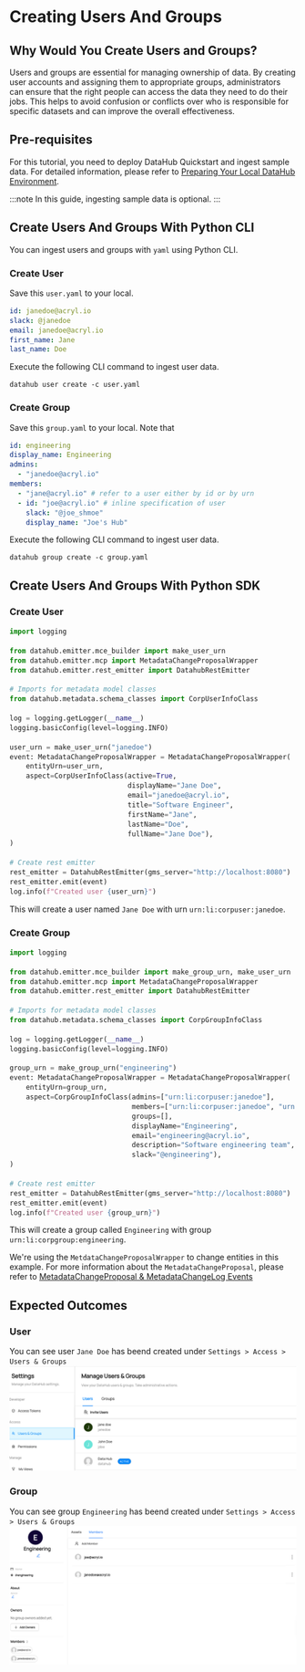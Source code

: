 # Creating Users And Groups

## Why Would You Create Users and Groups?
Users and groups are essential for managing ownership of data. 
By creating user accounts and assigning them to appropriate groups, administrators can ensure that the right people can access the data they need to do their jobs. 
This helps to avoid confusion or conflicts over who is responsible for specific datasets and can improve the overall effectiveness. 

## Pre-requisites
For this tutorial, you need to deploy DataHub Quickstart and ingest sample data. 
For detailed information, please refer to [Preparing Your Local DataHub Environment](/docs/tools/tutorials/references/prepare-datahub.md).

:::note
In this guide, ingesting sample data is optional.
:::

## Create Users And Groups With Python CLI

You can ingest users and groups with `yaml` using Python CLI. 

### Create User

Save this `user.yaml` to your local. 

```yaml
id: janedoe@acryl.io
slack: @janedoe
email: janedoe@acryl.io
first_name: Jane
last_name: Doe
```

Execute the following CLI command to ingest user data. 

```
datahub user create -c user.yaml
```

### Create Group

Save this `group.yaml` to your local. Note that 

```yaml
id: engineering
display_name: Engineering
admins:
  - "janedoe@acryl.io"
members:
  - "jane@acryl.io" # refer to a user either by id or by urn
  - id: "joe@acryl.io" # inline specification of user
    slack: "@joe_shmoe"
    display_name: "Joe's Hub"
```

Execute the following CLI command to ingest user data. 

```
datahub group create -c group.yaml
```


## Create Users And Groups With Python SDK

### Create User

```python
import logging

from datahub.emitter.mce_builder import make_user_urn
from datahub.emitter.mcp import MetadataChangeProposalWrapper
from datahub.emitter.rest_emitter import DatahubRestEmitter

# Imports for metadata model classes
from datahub.metadata.schema_classes import CorpUserInfoClass

log = logging.getLogger(__name__)
logging.basicConfig(level=logging.INFO)

user_urn = make_user_urn("janedoe")
event: MetadataChangeProposalWrapper = MetadataChangeProposalWrapper(
    entityUrn=user_urn,
    aspect=CorpUserInfoClass(active=True,
                             displayName="Jane Doe",
                             email="janedoe@acryl.io",
                             title="Software Engineer",
                             firstName="Jane",
                             lastName="Doe",
                             fullName="Jane Doe"),
)

# Create rest emitter
rest_emitter = DatahubRestEmitter(gms_server="http://localhost:8080")
rest_emitter.emit(event)
log.info(f"Created user {user_urn}")
```

This will create a user named `Jane Doe` with urn `urn:li:corpuser:janedoe`.

### Create Group

```python
import logging

from datahub.emitter.mce_builder import make_group_urn, make_user_urn
from datahub.emitter.mcp import MetadataChangeProposalWrapper
from datahub.emitter.rest_emitter import DatahubRestEmitter

# Imports for metadata model classes
from datahub.metadata.schema_classes import CorpGroupInfoClass

log = logging.getLogger(__name__)
logging.basicConfig(level=logging.INFO)

group_urn = make_group_urn("engineering")
event: MetadataChangeProposalWrapper = MetadataChangeProposalWrapper(
    entityUrn=group_urn,
    aspect=CorpGroupInfoClass(admins=["urn:li:corpuser:janedoe"],
                              members=["urn:li:corpuser:janedoe", "urn:li:corpuser:joe"],
                              groups=[],
                              displayName="Engineering",
                              email="engineering@acryl.io",
                              description="Software engineering team",
                              slack="@engineering"),
)

# Create rest emitter
rest_emitter = DatahubRestEmitter(gms_server="http://localhost:8080")
rest_emitter.emit(event)
log.info(f"Created user {group_urn}")
```

This will create a group called `Engineering` with group `urn:li:corpgroup:engineering`.

We're using the `MetdataChangeProposalWrapper` to change entities in this example.
For more information about the `MetadataChangeProposal`, please refer to [MetadataChangeProposal & MetadataChangeLog Events](/docs/advanced/mcp-mcl.md)

## Expected Outcomes

### User
You can see user `Jane Doe` has beend created under `Settings > Access > Users & Groups`
![user-added](../../imgs/tutorials/user-added.png)

### Group
You can see group `Engineering` has beend created under `Settings > Access > Users & Groups`
![group-added](../../imgs/tutorials/group-added.png)